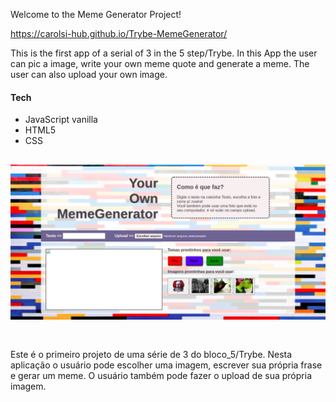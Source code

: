 Welcome to the Meme Generator Project!

https://carolsi-hub.github.io/Trybe-MemeGenerator/


This is the first app of a serial of 3 in the 5 step/Trybe.
In this App the user can pic a image, write your own meme quote and generate a meme.
The user can also upload your own image.

#### Tech

- JavaScript vanilla
- HTML5
- CSS

<a href="https://carolsi-hub.github.io/Trybe-MemeGenerator/"><img src="./meme-generator-main.png" width=600px /></a>
<br><br>
------------------------------------------------------------------------------------

Este é o primeiro projeto de uma série de 3 do bloco_5/Trybe.
Nesta aplicação o usuário pode escolher uma imagem, escrever sua própria frase e gerar um meme.
O usuário também pode fazer o upload de sua própria imagem.



